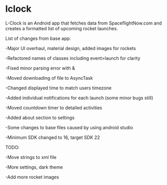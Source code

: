 # lclock
L-Clock is an Android app that fetches data from SpaceflightNow.com and creates a formatted list of upcoming rocket launches.


List of changes from base app:

-Major UI overhaul, material design, added images for rockets

-Refactored names of classes including event>launch for clarity

-Fixed minor parsing error with &

-Moved downloading of file to AsyncTask

-Changed displayed time to match users timezone

-Added individual notifications for each launch (some minor bugs still)

-Moved countdown timer to detailed activities

-Added about section to settings

-Some changes to base files caused by using android studio

-Minimum SDK changed to 16, target SDK 22


TODO:

-Move strings to xml file

-More settings, dark theme

-Add more rocket images
